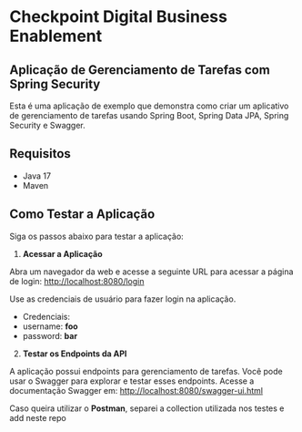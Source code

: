 # Checkpoint Digital Business Enablement 
## Aplicação de Gerenciamento de Tarefas com Spring Security

Esta é uma aplicação de exemplo que demonstra como criar um aplicativo de gerenciamento de tarefas usando Spring Boot, Spring Data JPA, Spring Security e Swagger.

## Requisitos

- Java 17 
- Maven

## Como Testar a Aplicação

Siga os passos abaixo para testar a aplicação:

1. **Acessar a Aplicação**

Abra um navegador da web e acesse a seguinte URL para acessar a página de login: [http://localhost:8080/login](http://localhost:8080/login)

Use as credenciais de usuário para fazer login na aplicação.

- Credenciais:
- username: **foo**
- password: **bar**

2. **Testar os Endpoints da API**

A aplicação possui endpoints para gerenciamento de tarefas. Você pode usar o Swagger para explorar e testar esses endpoints. 
Acesse a documentação Swagger em: [http://localhost:8080/swagger-ui.html](http://localhost:8080/swagger-ui.html)

Caso queira utilizar o **Postman**, separei a collection utilizada nos testes e add neste repo
